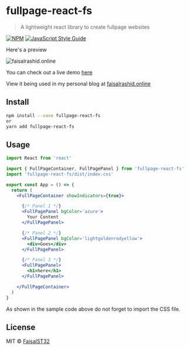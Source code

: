 # fullpage-react-fs

> A lightweight react library to create fullpage websites

[![NPM](https://img.shields.io/npm/v/fullpage-react-fs.svg)](https://www.npmjs.com/package/fullpage-react-fs) [![JavaScript Style Guide](https://img.shields.io/badge/code_style-standard-brightgreen.svg)](https://standardjs.com)

Here's a preview

![faisalrashid.online](https://apifr.azurewebsites.net/uploads/637241257217983881_faisalrashid.gif 'faisalrashid.online')

You can check out a live demo [here](https://faisalst32.github.io/fullpage-react-fs/)

View it being used in my personal blog at [faisalrashid.online](https://www.faisalrashid.online)

## Install

```bash
npm install --save fullpage-react-fs
or
yarn add fullpage-react-fs
```

## Usage

```jsx
import React from 'react'

import { FullPageContainer, FullPagePanel } from 'fullpage-react-fs'
import 'fullpage-react-fs/dist/index.css'

export const App = () => {
  return (
    <FullPageContainer showIndicators={true}>

      {/* Panel 1 */}
      <FullPagePanel bgColor='azure'>
        Your Content
      </FullPagePanel>

      {/* Panel 2 */}
      <FullPagePanel bgColor='lightgoldenrodyellow'>
        <div>Goes</div>
      </FullPagePanel>

      {/* Panel 3 */}
      <FullPagePanel>
        <h1>here</h1>
      </FullPagePanel>

    </FullPageContainer>
  )
}
```

As shown in the sample code above do not forget to import the CSS file.

## License

MIT © [FaisalST32](https://github.com/FaisalST32)
